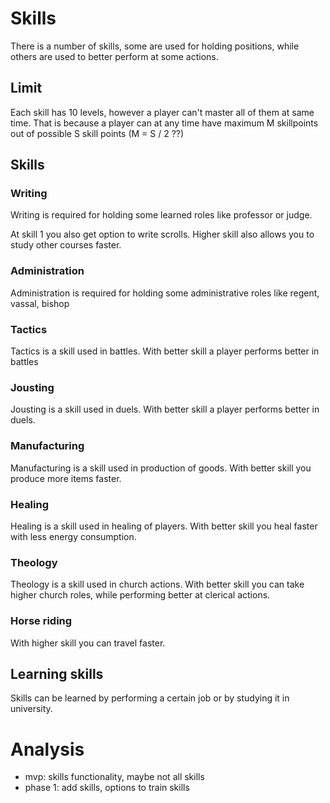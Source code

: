 # Skills

There is a number of skills, some are used for holding positions, while others are used to better perform at some actions.

## Limit
Each skill has 10 levels, however a player can't master all of them at same time. That is because a player can at any time have maximum M skillpoints out of possible S skill points (M = S / 2 ??)

## Skills

### Writing

Writing is required for holding some learned roles like professor or judge.

At skill 1 you also get option to write scrolls. Higher skill also allows you to study other courses faster.

### Administration

Administration is required for holding some administrative roles like regent, vassal, bishop

### Tactics

Tactics is a skill used in battles. With better skill a player performs better in battles

### Jousting
Jousting is a skill used in duels. With better skill a player performs better in duels.

### Manufacturing
Manufacturing is a skill used in production of goods. With better skill you produce more items faster.

### Healing
Healing is a skill used in healing of players. With better skill you heal faster with less energy consumption.

### Theology
Theology is a skill used in church actions. With better skill you can take higher church roles, while performing better at clerical actions.

### Horse riding
With higher skill you can travel faster.

## Learning skills

Skills can be learned by performing a certain job or by studying it in university.

# Analysis
* mvp: skills functionality, maybe not all skills
* phase 1: add skills, options to train skills
